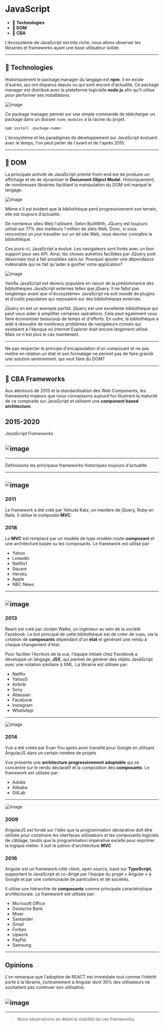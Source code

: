 # JavaScript

*  🔖 **Technologies**
*  🔖 **DOM**
*  🔖 **CBA**

L’écosystème de JavaScript est très riche, nous allons observer les librairies et frameworks ayant une base utilisateur solide.

___

## 📑 Technologies

Historiquement le package manager du langage est **npm**. Il en existe d'autres, qui ont disparus depuis ou qui sont encore d'actualité. Ce package manager est distribué avec la plateforme logicielle **node.js** afin qu'il utilise pour performer ses installations.

![image](https://raw.githubusercontent.com/seeren-training/Front-End/master/wiki/resources/node.png)

Ce package manager permet sur une simple commande de télécharger un package dans un dossier `node_modules` à la racine du projet.

```bash
npm install <package-name>
```

L'écosystème et les paradigmes de développement sur JavaScript évoluent avec le temps, l'on peut parler de l'avant et de l'après 2015.


___

## 📑 DOM

La principale activité de JavaScript orienté front-end est de produire un affichage et de de dynamiser le **Document Object Model**. Historiquement, de nombreuses librairies facilitant la manipulation du DOM ont marqué le langage.

![image](https://raw.githubusercontent.com/seeren-training/Front-End/master/wiki/resources/jquery.png)

Même s'il est évident que la bibliothèque perd progressivement son terrain, elle est toujours d'actualité.

De nombreux sites Web l'utilisent. Selon BuiltWith, JQuery est toujours utilisé sur 77% des meilleurs 1 million de sites Web. Donc, si vous rencontrez un jour travailler sur un tel site Web, vous devriez connaître la bibliothèque.

Ces jours-ci, JavaScript a évolué. Les navigateurs sont livrés avec un bon support pour ses API. Ainsi, les choses autrefois facilitées par JQuery sont désormais tout à fait possibles sans lui. Pourquoi ajouter une dépendance indésirable qui ne fait qu'aider à gonfler votre application?


![image](https://raw.githubusercontent.com/seeren-training/Front-End/master/wiki/resources/vanilla.png)

Vanilla JavaScript est devenu populaire en raison de la prédominance des bibliothèques JavaScript externes telles que jQuery. Il ne fallut pas longtemps avant que «l'écosystème» JavaScript ne soit inondé de plugins et d'outils populaires qui reposaient sur des bibliothèques externes.

jQuery en est un exemple parfait. jQuery est une excellente bibliothèque qui peut vous aider à simplifier certaines opérations. Cela peut également vous faire économiser beaucoup de temps et d'efforts. En outre, la bibliothèque a aidé à résoudre de nombreux problèmes de navigateurs croisés qui existaient à l'époque où Internet Explorer était encore largement utilisé. Mais ce n'est plus le cas maintenant.

___

Ne pas respecter le principe d'encapsulation d'un composant et ne pas mettre en relation un état et son formatage ne permet pas de faire grandir une solution sereinement: qui veut faire du DOM?

___

## 📑 CBA Frameworks

Aux alentours de 2015 et la standardisation des Web Components, les frameworks majeurs que nous connaissons aujourd'hui illustrent la maturité de ce composite sur JavaScript et utilisent une **component based architecture**.

## 2015-2020

*JavaScript Frameworks*

## ![image](https://raw.githubusercontent.com/seeren-training/Front-End/master/wiki/resources/ranking.png)

___

Définissons les principaux frameworks historiques toujours d'actualité.

___

## ![image](https://raw.githubusercontent.com/seeren-training/Front-End/master/wiki/resources/ember.png)

### 2011

Le framework a été créé par Yehuda Katz, un membre de jQuery, Ruby on Rails. Il utilise le composite **MVC**.

### 2018

Le **MVC** est remplacé par un modèle de type modèle-route-**composant** et une architecture basée su les composants. Le framework est utilisé par:

* Yahoo
* LinkedIn
* Netflix1
* Square
* Heroku
* Apple 
* NBC News 

___

## ![image](https://raw.githubusercontent.com/seeren-training/Front-End/master/wiki/resources/react.png)

### 2013

React est créé par Jordan Walke, un ingénieur au sein de la société Facebook. Le but principal de cette bibliothèque est de créer de vues, via la création de **composants** dépendant d'un **état** et générant une rendu à chaque changement d'état. 

 Pour faciliter l'écriture de la vue, l'équipe initiale chez Facebook a développé un langage, **JSX**, qui permet de générer des objets JavaScript avec une notation similaire à XML. La librairie est utilisée par:

* Netflix
* Yahoo5
* Airbnb
* Sony
* Atlassian
* Facebook
* Instagram
* WhatsApp

___

![image](https://raw.githubusercontent.com/seeren-training/Front-End/master/wiki/resources/vue.png)

### 2014

Vue a été créée par Evan You après avoir travaillé pour Google en utilisant AngularJS dans un certain nombre de projets

Vue présente une **architecture progressivement adoptable** qui se concentre sur le rendu déclaratif et la composition des **composants**. Le framework est utilisée par:

* Adobe
* Alibaba
* GitLab

___

![image](https://raw.githubusercontent.com/seeren-training/Front-End/master/wiki/resources/angular.png)

### 2009

AngularJS est fondé sur l'idée que la programmation déclarative doit être utilisée pour construire les interfaces utilisateurs et les composants logiciels de câblage, tandis que la programmation impérative excelle pour exprimer la logique métier. Il suit le patron d'architecture **MVC**

### 2016

Angular est un framework côté client, open source, basé sur **TypeScript**, supportant le JavaScript et co-dirigé par l'équipe du projet « Angular » à Google et par une communauté de particuliers et de sociétés.

Il utilise une hiérarchie de **composants** comme principale caractéristique architecturale. Le framework est utilisée par:

* Microsoft Office
* Deutsche Bank
* Mixer
* Santander
* Gmail
* Forbes
* Upwork
* PayPal
* Samsung

___

## Opinions

L'on remarque que l'adoption de REACT est immédiate tout comme l’intérêt porté à la librairie, contrairement à  Angular dont 35% des utilisateurs ne souhaitent pas continuer son utilisation.

## ![image](https://raw.githubusercontent.com/seeren-training/Front-End/master/wiki/resources/interest.png)

___

> Nous observerons en détail la stabilité de ces frameworks.